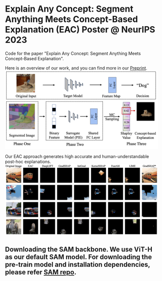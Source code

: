 # Explain Any Concept: Segment Anything Meets Concept-Based Explanation (EAC) Poster @ NeurIPS 2023
Code for the paper "Explain Any Concept: Segment Anything Meets Concept-Based Explanation".


Here is an overview of our work, and you can find more in our [Preprint](https://arxiv.org/abs/2305.10289).
![Overview](./demo.png)

Our EAC approach generates high accurate and human-understandable post-hoc explanations.
![demo](./all_demo.png)

## Downloading the SAM backbone. We use ViT-H as our default SAM model. For downloading the pre-train model and installation dependencies, please refer [SAM repo](https://github.com/facebookresearch/segment-anything#model-checkpoints).

